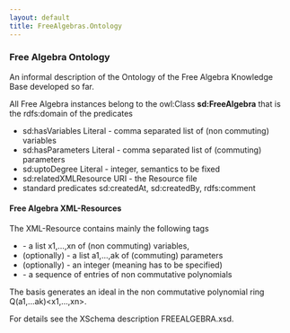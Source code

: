 ```yaml
---
layout: default
title: FreeAlgebras.Ontology
---
```


### Free Algebra Ontology

An informal description of the Ontology of the Free Algebra Knowledge Base developed so far.

All Free Algebra instances belong to the owl:Class **sd:FreeAlgebra** that is the rdfs:domain of the predicates

-   sd:hasVariables Literal - comma separated list of (non commuting) variables
-   sd:hasParameters Literal - comma separated list of (commuting) parameters
-   sd:uptoDegree Literal - integer, semantics to be fixed
-   sd:relatedXMLResource URI - the Resource file
-   standard predicates sd:createdAt, sd:createdBy, rdfs:comment

#### Free Algebra XML-Resources

The XML-Resource contains mainly the following tags

-   <vars> - a list x1,...,xn of (non commuting) variables,
-   (optionally) <parameters> - a list a1,...,ak of (commuting) parameters
-   (optionally) <uptoDeg> - an integer (meaning has to be specified)
-   <basis> - a sequence of <ncpoly> entries of non commutative polynomials

The basis generates an ideal in the non commutative polynomial ring Q(a1,...ak)<x1,...,xn>.

For details see the XSchema description FREEALGEBRA.xsd.
